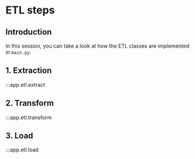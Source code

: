 # ETL steps #

## Introduction ##
In this session, you can take a look at how the ETL classes are implemented in `main.py`.

## 1. Extraction ##
:::app.etl.extract

## 2. Transform ##
:::app.etl.transform

## 3. Load ##
:::app.etl.load
